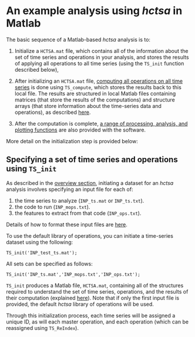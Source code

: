 # An example analysis using *hctsa* in Matlab

<!--## Overview of an analysis-->

The basic sequence of a Matlab-based *hctsa* analysis is to:
1. Initialize a `HCTSA.mat` file, which contains all of the information about the set of time series and operations in your analysis, and stores the results of applying all operations to all time series (using the `TS_init` function described below),

2. After initializing an `HCTSA.mat` file, [computing all operations on all time series](calculating.md) is done using `TS_compute`, which stores the results back to this local file. The results are structured in local Matlab files containing matrices (that store the results of the computations) and structure arrays (that store information about the time-series data and operations), as described [here](hctsa_structure.md).

3. After the computation is complete, [a range of processing, analysis, and plotting functions](analyzing_visualizing.md) are also provided with the software.

More detail on the initialization step is provided below:

## Specifying a set of time series and operations using `TS_init`

As described in the [overview section](setup.md), initiating a dataset for an *hctsa* analysis involves specifying an input file for each of:
1. the time series to analyze (`INP_ts.mat` or `INP_ts.txt`).
2. the code to run (`INP_mops.txt`).
3. the features to extract from that code (`INP_ops.txt`).

Details of how to format these input files are [here](input_files.md).

To use the default library of operations, you can initiate a time-series dataset using the following:

    TS_init('INP_test_ts.mat');

All sets can be specified as follows:

    TS_init('INP_ts.mat','INP_mops.txt','INP_ops.txt');

`TS_init` produces a Matlab file, `HCTSA.mat`, containing all of the structures required to understand the set of time series, operations, and the results of their computation (explained [here](hctsa_structure.md)).
Note that if only the first input file is provided, the default *hctsa* library of operations will be used.

Through this initialization process, each time series will be assigned a unique ID, as will each master operation, and each operation (which can be reassigned using `TS_ReIndex`).
